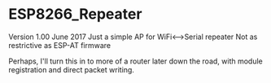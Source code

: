 # ESP8266_Repeater
Version 1.00 June 2017
Just a simple AP for WiFi<-->Serial repeater
Not as restrictive as ESP-AT firmware
 
Perhaps, I'll turn this in to more of a router later down the road,
with module registration and direct packet writing.

